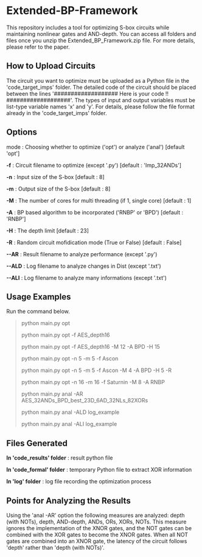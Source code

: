 # Extended-BP-Framework
This repository includes a tool for optimizing S-box circuits while maintaining nonlinear gates and AND-depth.
You can access all folders and files once you unzip the Extended_BP_Framework.zip file.
For more details, please refer to the paper.

## How to Upload Circuits
The circuit you want to optimize must be uploaded as a Python file in the 'code_target_imps' folder.
The detailed code of the circuit should be placed between the lines '################### Here is your code !! ###################'.
The types of input and output variables must be list-type variable names 'x' and 'y'.
For details, please follow the file format already in the 'code_target_imps' folder.

## Options
mode : Choosing whether to optimize ('opt') or analyze ('anal') [default 'opt']

**-f** : Circuit filename to optimize (except '.py') [default : 'Imp_32ANDs']

**-n** : Input size of the S-box [default : 8]

**-m** : Output size of the S-box [default : 8]

**-M** : The number of cores for multi threading (if 1, single core) [default : 1]

**-A** : BP based algorithm to be incorporated ('RNBP' or 'BPD') [default : 'RNBP']

**-H** : The depth limit [default : 23]

**-R** : Random circuit mofidication mode (True or False) [default : False]



**--AR** : Result filename to analyze performance (except '.py')

**--ALD** : Log filename to analyze changes in Dist (except '.txt')

**--ALI** : Log filename to analyze many informations (except '.txt')



## Usage Examples
Run the command below.
>python main.py opt
>
>python main.py opt -f AES_depth16
>
>python main.py opt -f AES_depth16 -M 12 -A BPD -H 15
>
>python main.py opt -n 5 -m 5 -f Ascon
>
>python main.py opt -n 5 -m 5 -f Ascon -M 4 -A BPD -H 5 -R
>
>python main.py opt -n 16 -m 16 -f Saturnin -M 8 -A RNBP
>
>python main.py anal -AR AES_32ANDs_BPD_best_23D_6AD_32NLs_82XORs
>
>python main.py anal -ALD log_example
>
>python main.py anal -ALI log_example
>

## Files Generated
**In 'code_results' folder** : result python file

**In 'code_formal' folder** : temporary Python file to extract XOR information

**In 'log' folder** : log file recording the optimization process



## Points for Analyzing the Results
Using the 'anal -AR' option the following measures are analyzed: depth (with NOTs), depth, AND-depth, ANDs, ORs, XORs, NOTs.
This measure ignores the implementation of the XNOR gates, and the NOT gates can be combined with the XOR gates to become the XNOR gates.
When all NOT gates are combined into an XNOR gate, the latency of the circuit follows 'depth' rather than 'depth (with NOTs)'.
